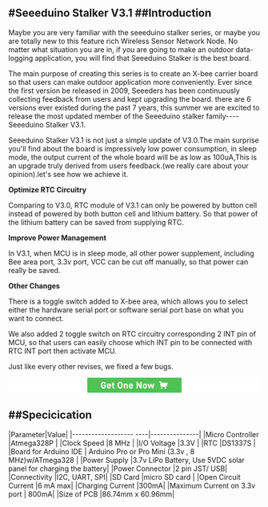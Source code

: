#Seeeduino Stalker V3.1
##Introduction
----

Maybe you are very familiar with the seeeduino stalker series, or maybe you are totally new to this feature rich Wireless Sensor Network Node. No matter what situation you are in, if you are going to make an outdoor data-logging application, you will find that Seeeduino Stalker is the best board.

The main purpose of creating this series is to create an X-bee carrier board so that users can make outdoor application more conveniently. Ever since the first version be released in 2009, Seeeders has been continuously collecting feedback from users and kept upgrading the board. there are 6 versions ever existed during the past 7 years, this summer we are excited to release the most updated member of the Seeeduino stalker family----Seeeduino Stalker V3.1.

Seeeduino Stalker V3.1 is not just a simple update of V3.0.The main surprise you'll find about the board is impressively low power consumption, in sleep mode, the output current of the whole board will be as low as 100uA,This is an upgrade truly derived from users feedback.(we really care about your opinion).let's see how we achieve it.

**Optimize RTC Circuitry**

Comparing to V3.0, RTC module of V3.1 can only be powered by button cell instead of powered by both button cell and lithium battery. So that power of the lithium battery can be saved from supplying RTC.

**Improve Power Management**

In V3.1, when MCU is in sleep mode, all other power supplement, including Bee area port, 3.3v port, VCC can be cut off manually, so that power can really be saved.

**Other Changes**

There is a toggle switch added to X-bee area, which allows you to select either the hardware serial port   or software serial port base on what you want to connect.

We also added 2 toggle switch on RTC circuitry corresponding 2 INT pin of MCU, so that users can easily choose which INT pin to be connected with RTC INT port then activate MCU.

Just like every other revises, we fixed a few bugs.




[![Get one now](https://github.com/SeeedDocument/Wio_Node/raw/master/pictures/300px-Get_One_Now_Banner.png)](http://www.seeedstudio.com/Seeeduino-Stalker-V3.1-p-2686.html)



##Specicication
----

|Parameter|Value|
|-------------------	----|---------------|
|Micro Controller 		|Atmega328P    	|
|Clock Speed      		|8 MHz         	|
|I/O Voltage      		|3.3V          	|
|RTC			  		|DS1337S		|
|Board for Arduino IDE	| Arduino Pro or Pro Mini (3.3v , 8 MHz)w/ATmega328	|
|Power Supply			|3.7v LiPo Battery, Use 5VDC solar panel for charging the battery|
|Power Connector		|2 pin JST/ USB|
|Connectivity			|I2C, UART, SPI|
|SD Card   				|micro SD card |
|Open Circuit Current	|6 mA max|
|Charging Current		|300mA|
|Maximum Current on 3.3v port |	800mA|
|Size of PCB 			|86.74mm x 60.96mm|